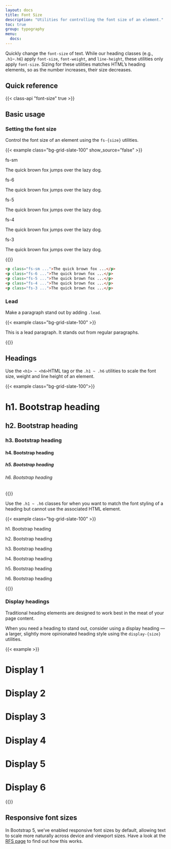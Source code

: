 ```yaml
---
layout: docs
title: Font Size
description: "Utilities for controlling the font size of an element."
toc: true
group: typography
menu:
  docs:    
---
```


Quickly change the `font-size` of text. While our heading classes (e.g., `.h1`–`.h6`) apply `font-size`, `font-weight`, and `line-height`, these utilities only apply `font-size`. Sizing for these utilities matches HTML’s heading elements, so as the number increases, their size decreases.

## Quick reference

{{< class-api "font-size" true >}}

## Basic usage

### Setting the font size

Control the font size of an element using the `fs-{size}` utilities.

{{< example class="bg-grid-slate-100" show_source="false" >}}
<div class="d-flex flex-column gap-5">
  <div>
    <span class="text-muted fa-sm fw-medium mb-3">fs-sm</span>
    <p class="fs-sm fw-semibold">The quick brown fox jumps over the lazy dog.</p>
  </div>
  <div>
    <span class="text-muted fa-sm fw-medium mb-3">fs-6</span>
    <p class="fs-6 fw-semibold">The quick brown fox jumps over the lazy dog.</p>
  </div>
  <div>
    <span class="text-muted fa-sm fw-medium mb-3">fs-5</span>
    <p class="fs-5 fw-semibold">The quick brown fox jumps over the lazy dog.</p>
  </div>
  <div>
    <span class="text-muted fa-sm fw-medium mb-3">fs-4</span>
    <p class="fs-4 fw-semibold">The quick brown fox jumps over the lazy dog.</p>
  </div>
  <div>
    <span class="text-muted fa-sm fw-medium mb-3">fs-3</span>
    <p class="fs-3 fw-semibold">The quick brown fox jumps over the lazy dog.</p>
  </div>
</div>
{{</ example >}}

```html
<p class="fs-sm ...">The quick brown fox ...</p>
<p class="fs-6 ...">The quick brown fox ...</p>
<p class="fs-5 ...">The quick brown fox ...</p>
<p class="fs-4 ...">The quick brown fox ...</p>
<p class="fs-3 ...">The quick brown fox ...</p>
```


### Lead

Make a paragraph stand out by adding `.lead`.

{{< example class="bg-grid-slate-100" >}}
<p class="lead">
  This is a lead paragraph. It stands out from regular paragraphs.
</p>
{{</ example >}}

## Headings

Use the `<h1> ~ <h6>`HTML tag or the `.h1 ~ .h6` utilities to scale the font size, weight and line height of an element.

{{< example class="bg-grid-slate-100">}}
  <h1>h1. Bootstrap heading</h1>
  <h2>h2. Bootstrap heading</h2>
  <h3>h3. Bootstrap heading</h3>
  <h4>h4. Bootstrap heading</h4>
  <h5>h5. Bootstrap heading</h5>
  <h6>h6. Bootstrap heading</h6>
{{</ example >}}

Use the `.h1 ~ .h6` classes for when you want to match the font styling of a heading but cannot use the associated HTML element.

{{< example class="bg-grid-slate-100" >}}
<p class="h1">h1. Bootstrap heading</p>
<p class="h2">h2. Bootstrap heading</p>
<p class="h3">h3. Bootstrap heading</p>
<p class="h4">h4. Bootstrap heading</p>
<p class="h5">h5. Bootstrap heading</p>
<p class="h6">h6. Bootstrap heading</p>
{{</ example >}}

### Display headings

Traditional heading elements are designed to work best in the meat of your page content. 

When you need a heading to stand out, consider using a display heading — a larger, slightly more opinionated heading style using the `display-{size}` utilities.

{{< example >}}
<h1 class="display-1">Display 1</h1>
<h1 class="display-2">Display 2</h1>
<h1 class="display-3">Display 3</h1>
<h1 class="display-4">Display 4</h1>
<h1 class="display-5">Display 5</h1>
<h1 class="display-6">Display 6</h1>
{{</ example >}}

## Responsive font sizes 

In Bootstrap 5, we’ve enabled responsive font sizes by default, allowing text to scale more naturally across device and viewport sizes. Have a look at the [RFS page](https://getbootstrap.com/docs/5.2/getting-started/rfs/) to find out how this works.